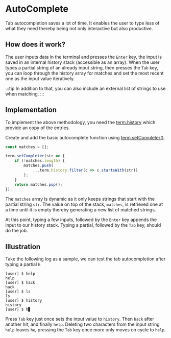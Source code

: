 # AutoComplete

Tab autocompletion saves a lot of time. It enables the user to type less of what
they need thereby being not only interactive but also productive. 

## How does it work?

The user inputs data in the terminal and presses the `Enter` key, the input is saved in an internal history stack (accessible as an array). When the user types a partial string of an already input string, then presses the `Tab` key, you can loop through the history array for matches and set the most recent one as the input value iteratively.

:::tip
In addition to that, you can also include an external list of strings to use when matching.
:::

## Implementation

To implement the above methodology, you need the [term.history](../api/index.md#history) which provide an copy of the entries.

Create and add the basic autocomplete function using [term.setCompleter()](../api/index.md#term-setcompleter).

```js
const matches = [];

term.setCompleter(str => {
    if (!matches.length) {
        matches.push(
            ...term.history.filter(c => c.startsWith(str))
        );
    }
    return matches.pop();
});
```

The `matches` array is dynamic as it only keeps strings that start with the partial string `str`. The value on top of the stack, `matches`, is retrieved one at a time until it is empty thereby generating a new list of matched strings.

At this point, typing a few inputs, followed by the `Enter` key appends the input to our history stack. Typing a partial, followed by the `Tab` key, should do the job.

## Illustration

Take the following log as a sample, we can test the tab autocompletion after typing a partial `h`

<browser-preview>

    [user] $ help
    help
    [user] $ hack
    hack
    [user] $ ls
    ls
    [user] $ history
    history
    [user] $ h▊
</browser-preview>

Press `Tab` key just once sets the input value to `history`. Then `hack` after another hit, and finally `help`. Deleting two characters from the input string `help` leaves `he`, pressing the `Tab` key once more only moves on cycle to `help`.
